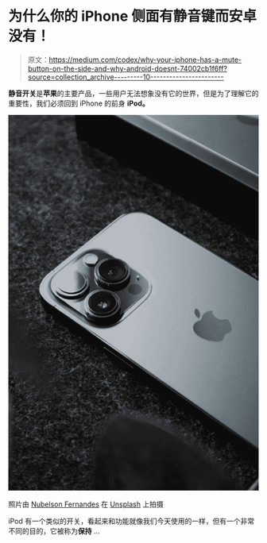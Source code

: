 # 为什么你的 iPhone 侧面有静音键而安卓没有！

> 原文：<https://medium.com/codex/why-your-iphone-has-a-mute-button-on-the-side-and-why-android-doesnt-74002cb1f6ff?source=collection_archive---------10----------------------->

**静音开关**是**苹果**的主要产品，一些用户无法想象没有它的世界，但是为了理解它的重要性，我们必须回到 iPhone 的前身 **iPod。**

![](img/3e1c1682eb0fd5e8879d87f38a618338.png)

照片由 [Nubelson Fernandes](https://unsplash.com/@nublson?utm_source=medium&utm_medium=referral) 在 [Unsplash](https://unsplash.com/?utm_source=medium&utm_medium=referral) 上拍摄

iPod 有一个类似的开关，看起来和功能就像我们今天使用的一样，但有一个非常不同的目的，它被称为**保持** …